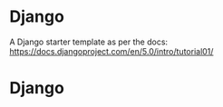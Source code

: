 # Django

A Django starter template as per the docs: https://docs.djangoproject.com/en/5.0/intro/tutorial01/

# Django
